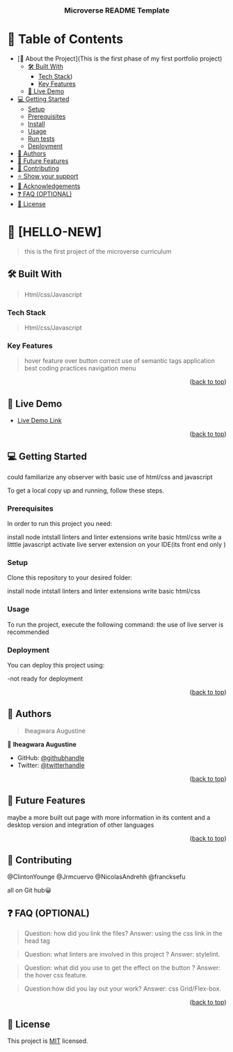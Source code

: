 <a name="readme-top"></a>

<div align="center">

  <h3><b>Microverse README Template</b></h3>

</div>

<!-- TABLE OF CONTENTS -->

# 📗 Table of Contents

- [📖 About the Project](This  is the first phase of my first portfolio project)
  - [🛠 Built With](Html/css)
    - [Tech Stack](html/css))
    - [Key Features](hover)
  - [🚀 Live Demo](#live-demo)
- [💻 Getting Started](#getting-started)
  - [Setup](#setup)
  - [Prerequisites](#prerequisites)
  - [Install](#install)
  - [Usage](#usage)
  - [Run tests](#run-tests)
  - [Deployment](#triangular_flag_on_post-deployment)
- [👥 Authors](#authors)
- [🔭 Future Features](#future-features)
- [🤝 Contributing](#contributing)
- [⭐️ Show your support](#support)
- [🙏 Acknowledgements](#acknowledgements)
- [❓ FAQ (OPTIONAL)](#faq)
- [📝 License](#license)

<!-- PROJECT DESCRIPTION -->

# 📖 [HELLO-NEW] <a name="about-project"></a>

>  this is the first project of the microverse curriculum

## 🛠 Built With <a name="built-with"></a>
>  Html/css/Javascript
### Tech Stack <a name="tech-stack"></a>

> Html/css/Javascript



<!-- Features -->

### Key Features <a name="key-features"></a>

>hover feature over button
>correct use of semantic tags
> application best coding practices
>navigation menu 

<p align="right">(<a href="#readme-top">back to top</a>)</p>

<!-- LIVE DEMO -->

## 🚀 Live Demo <a name="live-demo"></a>


- [Live Demo Link](https://stino-x.github.io/Template-5-portfolio/)

<p align="right">(<a href="#readme-top">back to top</a>)</p>

<!-- GETTING STARTED -->

## 💻 Getting Started <a name="getting-started"></a>
could familiarize any observer with basic use of html/css and javascript

To get a local copy up and running, follow these steps.

### Prerequisites

In order to run this project you need:

install node
intstall linters and linter extensions
write basic html/css
write a litttle javascript
activate live server extension on your IDE(its front end only )
### Setup

Clone this repository to your desired folder:

install node
intstall linters and linter extensions
write basic html/css


### Usage

To run the project, execute the following command:
the use of live server  is recommended 


### Deployment

You can deploy this project using:

-not ready for deployment

<p align="right">(<a href="#readme-top">back to top</a>)</p>

<!-- AUTHORS -->

## 👥 Authors <a name="authors"></a>

> Iheagwara Augustine

👤 **Iheagwara Augustine**

- GitHub: [@githubhandle](https://github.com/stino-x)
- Twitter: [@twitterhandle](https://twitter.com/Stino_x_Uncaged)

<p align="right">(<a href="#readme-top">back to top</a>)</p>

<!-- FUTURE FEATURES -->

## 🔭 Future Features <a name="future-features"></a>
maybe a more built out page with more information in its content and a desktop version and integration of other languages 


<p align="right">(<a href="#readme-top">back to top</a>)</p>

<!-- CONTRIBUTING -->

## 🤝 Contributing <a name="contributing"></a>
@ClintonYounge
@Jrmcuervo
@NicolasAndrehh
@francksefu

all on Git hub😀


<!-- SUPPORT -->

<!-- FAQ (optional) -->

## ❓ FAQ (OPTIONAL) <a name="faq"></a>

>Question: how did you link the files? 
Answer: using the css link in the head tag


>Question: what linters are involved in this project ?
Answer: stylelint.

>Question: what did you use to get the effect on the button ?
Answer: the hover css feature.

>Question:how did you lay out your work?
Answer: css Grid/Flex-box.


<p align="right">(<a href="#readme-top">back to top</a>)</p>

## 📝 License <a name="license"></a>

This project is [MIT](https://github.com/stino-x/Template-5-portfolio/blob/a6e91688b71ca44d85bb101902a5dbb6190c9aeb/MIT.md) licensed.
